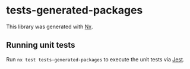 # tests-generated-packages

This library was generated with [Nx](https://nx.dev).

## Running unit tests

Run `nx test tests-generated-packages` to execute the unit tests via [Jest](https://jestjs.io).
